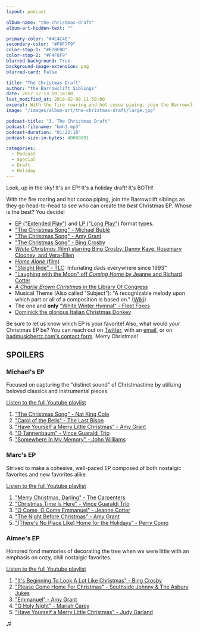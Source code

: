 ```yaml
---
layout: podcast

album-name: "the-christmas-draft"
album-art-hidden-text: ""

primary-color: "#4C4C4E"
secondary-color: "#F6F7F9"
color-stop-1: "#F2BFBD"
color-stop-2: "#F4F8F9"
blurred-background: True
background-image-extension: png
blurred-card: False

title: "The Christmas Draft"
author: "the Barrowclift Siblings"
date: 2017-12-13 19:18:00
last_modified_at: 2018-02-08 11:58:00
excerpt: With the fire roaring and hot cocoa piping, join the Barrowclift siblings as they go head-to-head to see who can create the best Christmas EP. Whose is the best? You decide!
image: "/images/album-art/the-christmas-draft/large.jpg"

podcast-title: "3. The Christmas Draft"
podcast-filename: "bmh3.mp3"
podcast-duration: "01:22:18"
podcast-size-in-bytes: 40008891

categories:
  - Podcast
  - Special
  - Draft
  - Holiday
---
```


Look, up in the sky!
It's an EP!
It's a holiday draft!
It's BOTH!

With the fire roaring and hot cocoa piping, join the Barrowclift siblings as they go head-to-head to see who can create the *best* Christmas EP. Whose is the best? You decide!

* [EP ("Extended Play")](https://en.wikipedia.org/wiki/Extended_play) and [LP ("Long Play")](https://en.wikipedia.org/wiki/LP_record) format types.
* ["The Christmas Song" - Michael Bublé](https://www.youtube.com/watch?v=L70jsue-wEg)
* ["The Christmas Song" - Amy Grant](https://www.youtube.com/watch?v=PvedXe3nM2U)
* ["The Christmas Song" - Bing Crosby](https://www.youtube.com/watch?v=QiuTJL9lGNE)
* [*White Christmas* (film) starring Bing Crosby, Danny Kaye, Rosemary Clooney, and Vera-Ellen](https://en.wikipedia.org/wiki/White_Christmas_(film))
* [*Home Alone* (film)](https://en.wikipedia.org/wiki/Home_Alone)
* ["Sleight Ride" - TLC](https://www.youtube.com/watch?v=62rmjtZdCv8): Infuriating dads everywhere since 1993™
* ["Laughing with the Moon" off *Coming Home* by Jeanne and Richard Cotter](https://www.amazon.com/Coming-Home-Richard-Cotter-Jeanne/dp/B000003YKJ)
* [*A Charlie Brown Christmas* in the Library Of Congress](https://www.loc.gov/item/jots.200014371/)
* Musical Theme (Also called "Subject"): "A recognizable melody upon which part or all of a composition is based on." ([Wiki](https://en.wikipedia.org/wiki/Subject_(music)))
* The one and __only__ ["White Winter Hymnal" - Fleet Foxes](https://www.youtube.com/watch?v=DrQRS40OKNE)
* [Dominick the glorious Italian Christmas Donkey](https://www.youtube.com/watch?v=hYlvfX3nwlc)

Be sure to let us know which EP is your favorite! Also, what would *your* Christmas EP be? You can reach out on [Twitter](https://twitter.com/badmusichertz), with an [email](mailto:badmusichertz@gmail.com), or on [badmusichertz.com's contact form](https://badmusichertz.com/contact/). Merry Christmas!

## SPOILERS

### Michael's EP

Focused on capturing the "distinct sound" of Christmastime by utilizing beloved classics and instrumental pieces.

[Listen to the full Youtube playlist](https://www.youtube.com/watch?v=hwacxSnc4tI&list=PLWHa4HlknQP8PDNW7jkg5VILWx1ijq2ZL)

1. ["The Christmas Song" - Nat King Cole](https://www.youtube.com/watch?v=hwacxSnc4tI)
2. ["Carol of the Bells" - The Last Bison](https://www.youtube.com/watch?v=JRJxGl4KJL4)
3. ["Have Yourself a Merry Little Christmas" - Amy Grant](https://www.youtube.com/watch?v=wukXvLzD6vs)
4. ["O Tannenbaum" - Vince Guaraldi Trio](https://www.youtube.com/watch?v=_fh133ZO1AE)
5. ["Somewhere In My Memory" - John Williams](https://www.youtube.com/watch?v=_JgyL1emszg&feature=youtu.be)

### Marc's EP

Strived to make a cohesive, well-paced EP composed of both nostalgic favorites and new favorites alike.

[Listen to the full Youtube playlist](https://www.youtube.com/watch?v=YR1ujXx2p-I&list=PLWHa4HlknQP_cEWRAv78EoS5p5qtFT8k5)

1. ["Merry Christmas, Darling" - The Carpenters](https://www.youtube.com/watch?v=YR1ujXx2p-I)
2. ["Christmas Time Is Here" - Vince Guaraldi Trio](https://www.youtube.com/watch?v=YvI_FNrczzQ)
3. ["O Come, O Come Emmanuel" - Jeanne Cotter](https://youtu.be/iQIMidbSt2I)
4. ["The Night Before Christmas" - Amy Grant](https://www.youtube.com/watch?v=Mh58nJH6kY0)
5. ["(There's No Place Like) Home for the Holidays" - Perry Como](https://www.youtube.com/watch?v=amnRSB-RBVw)

### Aimee's EP

Honored fond memories of decorating the tree when we were little with an emphasis on cozy, chill nostalgic favorites.

[Listen to the full Youtube playlist](https://www.youtube.com/watch?v=i04a1RqsGvQ&list=PLWHa4HlknQP8RBsmB6cG9MxciiEM4rbox)

1. ["It's Beginning To Look A Lot Like Christmas" - Bing Crosby](https://www.youtube.com/watch?v=i04a1RqsGvQ)
2. ["Please Come Home For Christmas" - Southside Johnny & The Asbury Jukes](https://www.youtube.com/watch?v=k1cF3NwI6rA)
3. ["Emmanuel" - Amy Grant](https://www.youtube.com/watch?v=1_e_AwEPgXA)
4. ["O Holy Night" - Mariah Carey](https://www.youtube.com/watch?v=bM9UGg1FINk)
5. ["Have Yourself a Merry Little Christmas" - Judy Garland](https://www.youtube.com/watch?v=jxxTHzERTsk)

♫︎